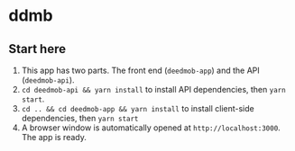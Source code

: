 # ddmb

## Start here

1. This app has two parts. The front end (`deedmob-app`) and the API (`deedmob-api`).
2. `cd deedmob-api && yarn install` to install API dependencies, then `yarn start`.
3. `cd .. && cd deedmob-app && yarn install` to install client-side dependencies, then `yarn start`
4. A browser window is automatically opened at `http://localhost:3000`. The app is ready. 